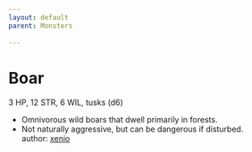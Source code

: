 ```yaml
---
layout: default
parent: Monsters
  
---
```

# Boar
3 HP, 12 STR, 6 WIL, tusks (d6)  
- Omnivorous wild boars that dwell primarily in forests.  
- Not naturally aggressive, but can be dangerous if disturbed.  
author: [xenio](https://xenioinabottle.blogspot.com)
